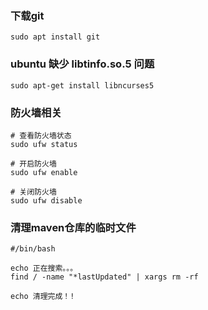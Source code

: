 





### 下载git

```shell
sudo apt install git
```

### ubuntu 缺少 libtinfo.so.5 问题

```shell
sudo apt-get install libncurses5
```

### 防火墙相关

```shell
# 查看防火墙状态
sudo ufw status

# 开启防火墙
sudo ufw enable

# 关闭防火墙
sudo ufw disable
```

### 清理maven仓库的临时文件

```shell
#/bin/bash

echo 正在搜索。。。
find / -name "*lastUpdated" | xargs rm -rf

echo 清理完成！!
```

